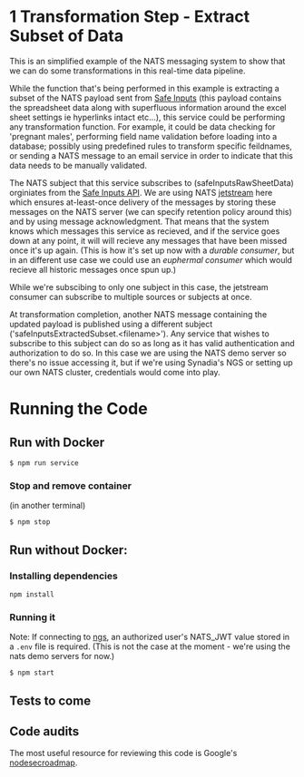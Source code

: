 # 1 Transformation Step - Extract Subset of Data

This is an simplified example of the NATS messaging system to show that we can do some transformations in this real-time data pipeline.

While the function that's being performed in this example is extracting a subset of the NATS payload sent from [Safe Inputs](https://safeinputs.alpha.canada.ca/) (this payload contains the spreadsheet data along with superfluous information around the excel sheet settings ie hyperlinks intact etc...), this service could be performing any transformation function. For example, it could be data checking for 'pregnant males', performing field name validation before loading into a database; possibly using predefined rules to transform specific feildnames, or sending a NATS message to an email service in order to indicate that this data needs to be manually validated. 

The NATS subject that this service subscribes to (safeInputsRawSheetData) orginiates from the [Safe Inputs API](https://github.com/PHACDataHub/safe-inputs/tree/main/api).  We are using NATS [jetstream](https://docs.nats.io/nats-concepts/jetstream) here which ensures at-least-once delivery of the messages by storing these messages on the NATS server (we can specify retention policy around this) and by using message acknowledgment.  That means that the system knows which messages this service as recieved, and if the service goes down at any point, it will will recieve any messages that have been missed once it's up again. (This is how it's set up now with a *durable consumer*, but in an different use case we could use an *euphermal consumer* which would recieve all historic messages once spun up.) 

While we're subscibing to only one subject in this case, the jetstream consumer can subscribe to multiple sources or subjects at once. 

At transformation completion, another NATS message containing the updated payload is published using a different subject ('safeInputsExtractedSubset.\<filename\>').  Any service that wishes to subscribe to this subject can do so as long as it has valid authentication and authorization to do so.  In this case we are using the NATS demo server so there's no issue accessing it, but if we're using Synadia's NGS or setting up our own NATS cluster, credentials would come into play. 

# Running the Code
## Run with Docker 
```
$ npm run service
```
### Stop and remove container 
(in another terminal)
```
$ npm stop
```
## Run without Docker: 
### Installing dependencies

```
npm install
```
### Running it
Note: If connecting to [ngs](https://synadia.com/ngs), an authorized user's NATS_JWT value stored in a `.env` file is required. (This is not the case at the moment - we're using the nats demo servers for now.)
```
$ npm start 
```

## Tests to come

## Code audits

The most useful resource for reviewing this code is Google's [nodesecroadmap](https://github.com/google/node-sec-roadmap).
